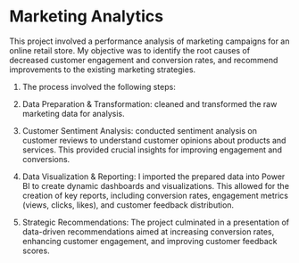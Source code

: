 # Marketing Analytics
This project involved a performance analysis of marketing campaigns for an online retail store. My objective was to identify the root causes of decreased customer engagement and conversion rates, and recommend improvements to the existing marketing strategies.

1. The process involved the following steps:

2. Data Preparation & Transformation:  cleaned and  transformed the raw marketing data for analysis. 

3. Customer Sentiment Analysis:  conducted  sentiment analysis on customer reviews to understand customer opinions about products and services. This provided crucial insights for improving engagement and conversions.

4. Data Visualization & Reporting: I imported the prepared data into Power BI to create dynamic dashboards and visualizations. This allowed for the creation of key reports, including conversion rates, engagement metrics (views, clicks, likes), and customer feedback distribution.

5. Strategic Recommendations: The project culminated in a presentation of data-driven recommendations aimed at increasing conversion rates, enhancing customer engagement, and improving customer feedback scores.
